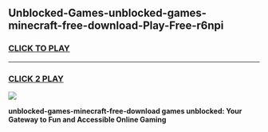 
## Unblocked-Games-unblocked-games-minecraft-free-download-Play-Free-r6npi
<h3>
<a href="https://premium76.site?title=unblocked-games-minecraft-free-download&ref=23A">CLICK TO PLAY</a></h3>
<hr>

<h3>
<a href="https://premium76.site?title=unblocked-games-minecraft-free-download&ref=23A">CLICK 2 PLAY</a>
  
</h3>

<a href="https://premium76.site?title=unblocked-games-minecraft-free-download&ref=23A"><img src="https://clearcache.store/games.png"></a>


**unblocked-games-minecraft-free-download games unblocked: Your Gateway to Fun and Accessible Online Gaming**
